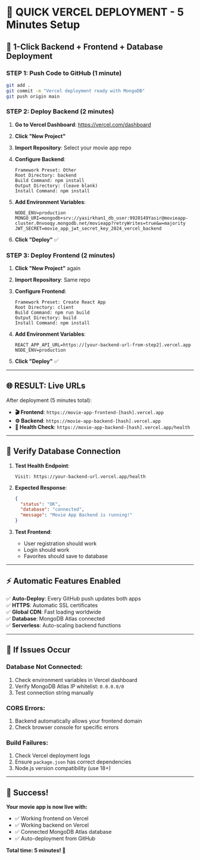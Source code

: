 # 🚀 QUICK VERCEL DEPLOYMENT - 5 Minutes Setup

## 🎯 **1-Click Backend + Frontend + Database Deployment**

### **STEP 1: Push Code to GitHub** (1 minute)
```bash
git add .
git commit -m "Vercel deployment ready with MongoDB"
git push origin main
```

### **STEP 2: Deploy Backend** (2 minutes)

1. **Go to Vercel Dashboard**: https://vercel.com/dashboard
2. **Click "New Project"**
3. **Import Repository**: Select your movie app repo
4. **Configure Backend**:
   ```
   Framework Preset: Other
   Root Directory: backend
   Build Command: npm install  
   Output Directory: (leave blank)
   Install Command: npm install
   ```

5. **Add Environment Variables**:
   ```
   NODE_ENV=production
   MONGO_URI=mongodb+srv://yasirkhan1_db_user:9920149Yasir@movieapp-cluster.0nvooqy.mongodb.net/movieapp?retryWrites=true&w=majority
   JWT_SECRET=movie_app_jwt_secret_key_2024_vercel_backend
   ```

6. **Click "Deploy"** ✅

### **STEP 3: Deploy Frontend** (2 minutes)

1. **Click "New Project"** again
2. **Import Repository**: Same repo
3. **Configure Frontend**:
   ```
   Framework Preset: Create React App
   Root Directory: client
   Build Command: npm run build
   Output Directory: build
   Install Command: npm install
   ```

4. **Add Environment Variables**:
   ```
   REACT_APP_API_URL=https://[your-backend-url-from-step2].vercel.app
   NODE_ENV=production
   ```

5. **Click "Deploy"** ✅

---

## 🌐 **RESULT: Live URLs**

After deployment (5 minutes total):

- **🎬 Frontend**: `https://movie-app-frontend-[hash].vercel.app`
- **⚙️ Backend**: `https://movie-app-backend-[hash].vercel.app`
- **🏥 Health Check**: `https://movie-app-backend-[hash].vercel.app/health`

---

## 🧪 **Verify Database Connection**

1. **Test Health Endpoint**:
   ```
   Visit: https://your-backend-url.vercel.app/health
   ```

2. **Expected Response**:
   ```json
   {
     "status": "OK",
     "database": "connected",
     "message": "Movie App Backend is running!"
   }
   ```

3. **Test Frontend**:
   - User registration should work
   - Login should work
   - Favorites should save to database

---

## ⚡ **Automatic Features Enabled**

✅ **Auto-Deploy**: Every GitHub push updates both apps  
✅ **HTTPS**: Automatic SSL certificates  
✅ **Global CDN**: Fast loading worldwide  
✅ **Database**: MongoDB Atlas connected  
✅ **Serverless**: Auto-scaling backend functions  

---

## 🔧 **If Issues Occur**

### **Database Not Connected**:
1. Check environment variables in Vercel dashboard
2. Verify MongoDB Atlas IP whitelist: `0.0.0.0/0`
3. Test connection string manually

### **CORS Errors**:
1. Backend automatically allows your frontend domain
2. Check browser console for specific errors

### **Build Failures**:
1. Check Vercel deployment logs
2. Ensure `package.json` has correct dependencies
3. Node.js version compatibility (use 18+)

---

## 🎉 **Success!**

**Your movie app is now live with:**
- ✅ Working frontend on Vercel
- ✅ Working backend on Vercel  
- ✅ Connected MongoDB Atlas database
- ✅ Auto-deployment from GitHub

**Total time: 5 minutes! 🚀**